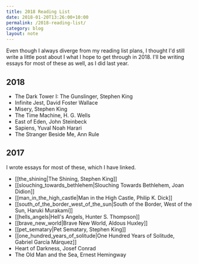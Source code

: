 ```yaml
---
title: 2018 Reading List
date: 2018-01-20T13:26:00+10:00
permalink: /2018-reading-list/
category: blog
layout: note
---
```


Even though I always diverge from my reading list plans, I thought I'd still write a little post about I what I hope to get through in 2018. I'll be writing essays for most of these as well, as I did last year.

<!--more-->

## 2018

- The Dark Tower I: The Gunslinger, Stephen King
- Infinite Jest, David Foster Wallace
- Misery, Stephen King
- The Time Machine, H. G. Wells
- East of Eden, John Steinbeck
- Sapiens, Yuval Noah Harari
- The Stranger Beside Me, Ann Rule

## 2017

I wrote essays for most of these, which I have linked.

- [[the_shining|The Shining, Stephen King]]
- [[slouching_towards_bethlehem|Slouching Towards Bethlehem, Joan Didion]]
- [[man_in_the_high_castle|Man in the High Castle, Philip K. Dick]]
- [[south_of_the_border_west_of_the_sun|South of the Border, West of the Sun, Haruki Murakami]]
- [[hells_angels|Hell's Angels, Hunter S. Thompson]]
- [[brave_new_world|Brave New World, Aldous Huxley]]
- [[pet_sematary|Pet Sematary, Stephen King]]
- [[one_hundred_years_of_solitude|One Hundred Years of Solitude, Gabriel García Márquez]]
- Heart of Darkness, Josef Conrad
- The Old Man and the Sea, Ernest Hemingway
